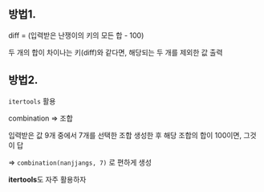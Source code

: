## 방법1.
diff = (입력받은 난쟁이의 키의 모든 합 - 100)

두 개의 합이 차이나는 키(diff)와 같다면, 해당되는 두 개를 제외한 값 출력

## 방법2.
`itertools` 활용

combination => 조합

입력받은 값 9개 중에서 7개를 선택한 조합 생성한 후 해당 조합의 합이 100이면, 그것이 답

=> `combination(nanjjangs, 7)` 로 편하게 생성

**itertools**도 자주 활용하자
